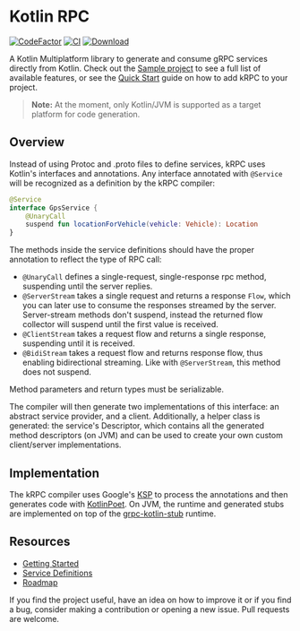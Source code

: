 # Kotlin RPC

[![CodeFactor](https://www.codefactor.io/repository/github/darvld/krpc/badge/main)](https://www.codefactor.io/repository/github/darvld/krpc/overview/main)
[![CI](https://github.com/darvld/krpc/actions/workflows/ci.yml/badge.svg)](https://github.com/darvld/krpc/actions/workflows/ci.yml)
[![Download](https://img.shields.io/maven-central/v/io.github.darvld.krpc/krpc-runtime/0.2.0?color=green)](https://search.maven.org/artifact/io.github.darvld.krpc/krpc-runtime/0.2.0/pom)

A Kotlin Multiplatform library to generate and consume gRPC services directly from Kotlin. Check out
the [Sample project](https://github.com/darvld/krpc/tree/main/sample) to see a full list of available features, or see
the [Quick Start](docs/Basic.md) guide on how to add kRPC to your project.

> **Note:** At the moment, only Kotlin/JVM is supported as a target platform for code generation.

## Overview

Instead of using Protoc and .proto files to define services, kRPC uses Kotlin's interfaces and annotations. Any
interface annotated with `@Service` will be recognized as a definition by the kRPC compiler:

```kotlin
@Service
interface GpsService {
    @UnaryCall
    suspend fun locationForVehicle(vehicle: Vehicle): Location
}
```

The methods inside the service definitions should have the proper annotation to reflect the type of RPC call:

- `@UnaryCall` defines a single-request, single-response rpc method, suspending until the server replies.
- `@ServerStream` takes a single request and returns a response `Flow`, which you can later use to consume the responses
  streamed by the server. Server-stream methods don't suspend, instead the returned flow collector will suspend until
  the first value is received.
- `@ClientStream` takes a request flow and returns a single response, suspending until it is received.
- `@BidiStream` takes a request flow and returns response flow, thus enabling bidirectional streaming. Like
  with `@ServerStream`, this method does not suspend.

Method parameters and return types must be serializable.

The compiler will then generate two implementations of this interface: an abstract service provider, and a client.
Additionally, a helper class is generated: the service's Descriptor, which contains all the generated method
descriptors (on JVM) and can be used to create your own custom client/server implementations.

## Implementation

The kRPC compiler uses Google's [KSP](https://github.com/google/ksp) to process the annotations and then generates code
with [KotlinPoet](). On JVM, the runtime and generated stubs are implemented on top of
the [grpc-kotlin-stub](https://github.com/grpc/grpc-kotlin)
runtime.

## Resources

- [Getting Started](docs/Basic.md)
- [Service Definitions](docs/Advanced.md)
- [Roadmap](docs/Roadmap.md)

If you find the project useful, have an idea on how to improve it or if you find a bug, consider making a contribution
or opening a new issue. Pull requests are welcome.